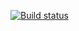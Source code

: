 [![Build status](https://ci.appveyor.com/api/projects/status/1evvfepdcwdqc57m?svg=true)](https://ci.appveyor.com/project/Inga/autoselenide2-2)